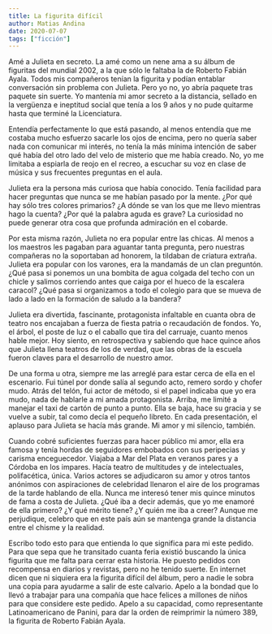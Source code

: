 ```yaml
---
title: La figurita difícil
author: Matias Andina
date: 2020-07-07
tags: ["ficción"]
---
```


Amé a Julieta en secreto. La amé como un nene ama a su álbum de figuritas del mundial 2002, a la que sólo le faltaba la de Roberto Fabián Ayala. Todos mis compañeros tenían la figurita y podían entablar conversación sin problema con Julieta. Pero yo no, yo abría paquete tras paquete sin suerte. Yo mantenía mi amor secreto a la distancia, sellado en la vergüenza e ineptitud social que tenía a los 9 años y no pude quitarme hasta que terminé la Licenciatura.

Entendía perfectamente lo que está pasando, al menos entendía que me costaba mucho esfuerzo sacarle los ojos de encima, pero no quería saber nada con comunicar mi interés, no tenía la más mínima intención de saber qué había del otro lado del velo de misterio que me había creado. No, yo me limitaba a espiarla de reojo en el recreo, a escuchar su voz en clase de música y sus frecuentes preguntas en el aula.

Julieta era la persona más curiosa que había conocido. Tenía facilidad para hacer preguntas que nunca se me habían pasado por la mente. ¿Por qué hay sólo tres colores primarios? ¿A dónde se van los que me llevo mientras hago la cuenta? ¿Por qué la palabra aguda es grave? La curiosidad no puede generar otra cosa que profunda admiración en el cobarde.

Por esta misma razón, Julieta no era popular entre las chicas. Al menos a los maestros les pagaban para aguantar tanta pregunta, pero nuestras compañeras no la soportaban ad honorem, la tildaban de criatura extraña. Julieta era popular con los varones, era la mandamás de un clan preguntón. ¿Qué pasa si ponemos un una bombita de agua colgada del techo con un chicle y salimos corriendo antes que caiga por el hueco de la escalera caracol? ¿Qué pasa si organizamos a todo el colegio para que se mueva de lado a lado en la formación de saludo a la bandera?

Julieta era divertida, fascinante, protagonista infaltable en cuanta obra de teatro nos encajaban a fuerza de fiesta patria o recaudación de fondos. Yo, el árbol, el poste de luz o el caballo que tira del carruaje, cuanto menos hable mejor. Hoy siento, en retrospectiva y sabiendo que hace quince años que Julieta llena teatros de los de verdad, que las obras de la escuela fueron claves para el desarrollo de nuestro amor.

De una forma u otra, siempre me las arreglé para estar cerca de ella en el escenario. Fui túnel por donde salía al segundo acto, remero sordo y chofer mudo. Atrás del telón, fui actor de método, si el papel indicaba que yo era mudo, nada de hablarle a mi amada protagonista. Arriba, me limité a manejar el taxi de cartón de punto a punto. Ella se baja, hace su gracia y se vuelve a subir, tal como decía el pequeño libreto. En cada presentación, el aplauso para Julieta se hacía más grande. Mi amor y mi silencio, también.

Cuando cobré suficientes fuerzas para hacer público mi amor, ella era famosa y tenía hordas de seguidores embobados con sus peripecias y carisma enceguecedor. Viajaba a Mar del Plata en veranos pares y a Córdoba en los impares. Hacía teatro de multitudes y de intelectuales, polifacética, única. Varios actores se adjudicaron su amor y otros tantos anónimos con aspiraciones de celebridad llenaron el aire de los programas de la tarde hablando de ella. Nunca me interesó tener mis quince minutos de fama a costa de Julieta. ¿Qué iba a decir además, que yo me enamoré de ella primero? ¿Y qué mérito tiene? ¿Y quién me iba a creer? Aunque me perjudique, celebro que en este país aún se mantenga grande la distancia entre el chisme y la realidad.

Escribo todo esto para que entienda lo que significa para mi este pedido. Para que sepa que he transitado cuanta feria existió buscando la única figurita que me falta para cerrar esta historia. He puesto pedidos con recompensa en diarios y revistas, pero no he tenido suerte. En internet dicen que ni siquiera era la figurita difícil del álbum, pero a nadie le sobra una copia para ayudarme a salir de este calvario. Apelo a la bondad que lo llevó a trabajar para una compañía que hace felices a millones de niños para que considere este pedido. Apelo a su capacidad, como representante Latinoamericano de Panini, para dar la orden de reimprimir la número 389, la figurita de Roberto Fabián Ayala.